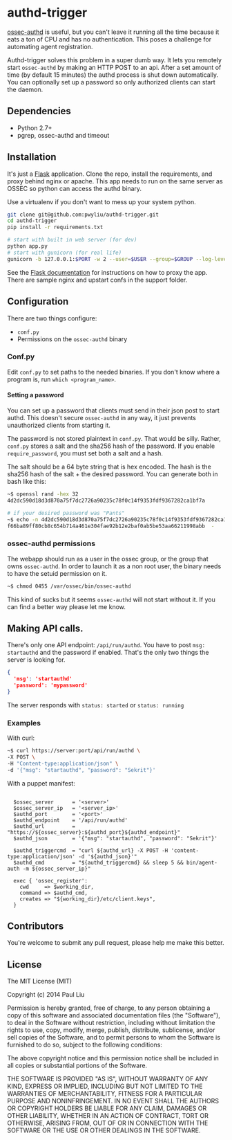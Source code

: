 # authd-trigger
[ossec-authd](http://ossec-docs.readthedocs.org/en/latest/programs/ossec-authd.html) is useful, but you can't leave it running all the time because
it eats a ton of CPU and has no authentication. This poses a challenge for
automating agent registration.

Authd-trigger solves this problem in a super dumb way. It lets you remotely start
`ossec-authd` by making an HTTP POST to an api. After a set amount of
time (by default 15 minutes) the authd process is shut down automatically. You
can optionally set up a password so only authorized clients can start the daemon.

## Dependencies
* Python 2.7+
* pgrep, ossec-authd and timeout

## Installation
It's just a [Flask](http://flask.pocoo.org/) application. Clone the repo, install the requirements,
and proxy behind nginx or apache. This app needs to run on the same server as OSSEC
so python can access the authd binary.

Use a virtualenv if you don't want to mess up your system python.

```bash
git clone git@github.com:pwyliu/authd-trigger.git
cd authd-trigger
pip install -r requirements.txt

# start with built in web server (for dev)
python app.py
# start with gunicorn (for real life)
gunicorn -b 127.0.0.1:$PORT -w 2 --user=$USER --group=$GROUP --log-level=$LOGLEVEL app:run
```

See the [Flask documentation](http://flask.pocoo.org/docs/deploying/) for instructions on how to proxy the app. There are
sample nginx and upstart confs in the support folder.

## Configuration
There are two things configure:

* `conf.py`
* Permissions on the `ossec-authd` binary

### Conf.py
Edit `conf.py` to set paths to the needed binaries. If you don't know where a
program is, run `which <program_name>`.

#### Setting a password
You can set up a password that clients must send in their json post to
start authd. This doesn't secure `ossec-authd` in any way, it just prevents
unauthorized clients from starting it.

The password is not stored plaintext in `conf.py`. That would be silly. Rather,
`conf.py` stores a salt and the sha256 hash of the password. If you enable
`require_password`, you must set both a salt and a hash.

The salt should be a 64 byte string that is hex encoded. The hash is the
sha256 hash of the salt + the desired password. You can generate both in bash
like this:

```bash
~$ openssl rand -hex 32
4d2dc590d18d3d870a75f7dc2726a90235c78f0c14f9353fdf9367282ca1bf7a

# if your desired password was "Pants"
~$ echo -n 4d2dc590d18d3d870a75f7dc2726a90235c78f0c14f9353fdf9367282ca1bf7aPants | sha256sum
f66ba89ff80cb8c654b714a461e304fae92b12e2baf0ab5be53aa66211998abb  -
```

### ossec-authd permissions
The webapp should run as a user in the ossec group, or the group that owns
`ossec-authd`. In order to launch it as a non root user, the binary needs to
have the setuid permission on it.

```bash
~$ chmod 0455 /var/ossec/bin/ossec-authd
```

This kind of sucks but it seems `ossec-authd` will not start without it. If you can
find a better way please let me know.

## Making API calls.
There's only one API endpoint: `/api/run/authd`. You have to post
`msg: startauthd` and the password if enabled. That's the only two things the
server is looking for.

```json
{
  'msg': 'startauthd'
  'password': 'mypassword'
}
```

The server responds with `status: started` or `status: running`

### Examples
With curl:

```bash
~$ curl https://server:port/api/run/authd \
-X POST \
-H "Content-type:application/json" \
-d '{"msg": "startauthd", "password": "Sekrit"}'
```

With a puppet manifest:
```puppet

  $ossec_server      = '<server>'
  $ossec_server_ip   = '<server_ip>'
  $authd_port        = '<port>'
  $authd_endpoint    = '/api/run/authd'
  $authd_url         = "https://${ossec_server}:${authd_port}${authd_endpoint}"
  $authd_json        = '{"msg": "startauthd", "password": "Sekrit"}'

  $authd_triggercmd  = "curl ${authd_url} -X POST -H 'content-type:application/json' -d '${authd_json}'"
  $authd_cmd         = "${authd_triggercmd} && sleep 5 && bin/agent-auth -m ${ossec_server_ip}"

  exec { 'ossec_register':
    cwd     => $working_dir,
    command => $authd_cmd,
    creates => "${working_dir}/etc/client.keys",
  }
```

## Contributors
You're welcome to submit any pull request, please help me make this better.

## License
The MIT License (MIT)

Copyright (c) 2014 Paul Liu

Permission is hereby granted, free of charge, to any person obtaining a copy
of this software and associated documentation files (the "Software"), to deal
in the Software without restriction, including without limitation the rights
to use, copy, modify, merge, publish, distribute, sublicense, and/or sell
copies of the Software, and to permit persons to whom the Software is
furnished to do so, subject to the following conditions:

The above copyright notice and this permission notice shall be included in all
copies or substantial portions of the Software.

THE SOFTWARE IS PROVIDED "AS IS", WITHOUT WARRANTY OF ANY KIND, EXPRESS OR
IMPLIED, INCLUDING BUT NOT LIMITED TO THE WARRANTIES OF MERCHANTABILITY,
FITNESS FOR A PARTICULAR PURPOSE AND NONINFRINGEMENT. IN NO EVENT SHALL THE
AUTHORS OR COPYRIGHT HOLDERS BE LIABLE FOR ANY CLAIM, DAMAGES OR OTHER
LIABILITY, WHETHER IN AN ACTION OF CONTRACT, TORT OR OTHERWISE, ARISING FROM,
OUT OF OR IN CONNECTION WITH THE SOFTWARE OR THE USE OR OTHER DEALINGS IN THE
SOFTWARE.